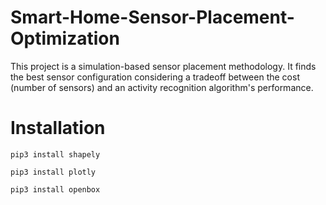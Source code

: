 # Smart-Home-Sensor-Placement-Optimization
This project is a simulation-based sensor placement methodology. It finds the best sensor configuration 
considering a tradeoff between the cost (number of sensors) and an activity recognition algorithm's performance.

# Installation

```pip3 install shapely```

```pip3 install plotly```

```pip3 install openbox```
